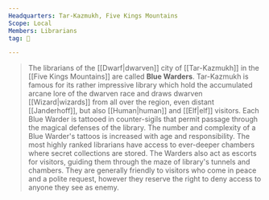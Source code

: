 ```yaml
---
Headquarters: Tar-Kazmukh, Five Kings Mountains
Scope: Local
Members: Librarians
tag: 👥

---
```


> The librarians of the [[Dwarf|dwarven]] city of [[Tar-Kazmukh]] in the [[Five Kings Mountains]] are called **Blue Warders**. Tar-Kazmukh is famous for its rather impressive library which hold the accumulated arcane lore of the dwarven race and draws dwarven [[Wizard|wizards]] from all over the region, even distant [[Janderhoff]], but also [[Human|human]] and [[Elf|elf]] visitors.
> Each Blue Warder is tattooed in counter-sigils that permit passage through the magical defenses of the library. The number and complexity of a Blue Warder's tattoos is increased with age and responsibility. The most highly ranked librarians have access to ever-deeper chambers where secret collections are stored. The Warders also act as escorts for visitors, guiding them through the maze of library's tunnels and chambers. They are generally friendly to visitors who come in peace and a polite request, however they reserve the right to deny access to anyone they see as enemy.







